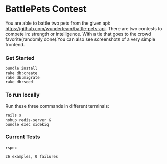 # BattlePets Contest

You are able to battle two pets from the given api: https://github.com/wunderteam/battle-pets-api.
There are two contests to compete in: strength or intelligence. With a tie that goes to the crowd favorite(randomly done).You can also see screenshots of a very simple frontend.

### Get Started

```
bundle install
rake db:create
rake db:migrate
rake db:seed
```

### To run locally
Run these three commands in different terminals:
```
rails s
nohup redis-server &
bundle exec sidekiq
```

### Current Tests
```
rspec
```

```
26 examples, 0 failures
```
